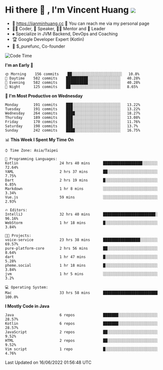 # Hi there 👋 , I'm Vincent Huang ![](https://komarev.com/ghpvc/?username=Jian-Min-Huang)
- 💎 https://jianminhuang.cc 🙋 You can reach me via my personal page
- 👨‍💻 Coder, 🎤 Speaker, 👨‍🏫 Mentor and 🚀 Leader
- ♠️ Specialize in JVM Backend, DevOps and Coaching
- 🏆 Google Developer Expert (Kotlin)
- 💼 $_purefunc, Co-founder

<!--START_SECTION:waka-->
![Code Time](http://img.shields.io/badge/Code%20Time-0%20secs-blue)

**I'm an Early 🐤** 

```text
🌞 Morning    156 commits    ██░░░░░░░░░░░░░░░░░░░░░░░   10.8% 
🌆 Daytime    582 commits    ██████████░░░░░░░░░░░░░░░   40.28% 
🌃 Evening    582 commits    ██████████░░░░░░░░░░░░░░░   40.28% 
🌙 Night      125 commits    ██░░░░░░░░░░░░░░░░░░░░░░░   8.65%

```
📅 **I'm Most Productive on Wednesday** 

```text
Monday       191 commits    ███░░░░░░░░░░░░░░░░░░░░░░   13.22% 
Tuesday      191 commits    ███░░░░░░░░░░░░░░░░░░░░░░   13.22% 
Wednesday    264 commits    ████░░░░░░░░░░░░░░░░░░░░░   18.27% 
Thursday     189 commits    ███░░░░░░░░░░░░░░░░░░░░░░   13.08% 
Friday       170 commits    ███░░░░░░░░░░░░░░░░░░░░░░   11.76% 
Saturday     198 commits    ███░░░░░░░░░░░░░░░░░░░░░░   13.7% 
Sunday       242 commits    ████░░░░░░░░░░░░░░░░░░░░░   16.75%

```


📊 **This Week I Spent My Time On** 

```text
⌚︎ Time Zone: Asia/Taipei

💬 Programming Languages: 
Kotlin                   24 hrs 40 mins      ██████████████████░░░░░░░   72.64% 
YAML                     2 hrs 37 mins       ██░░░░░░░░░░░░░░░░░░░░░░░   7.75% 
Dart                     2 hrs 19 mins       █░░░░░░░░░░░░░░░░░░░░░░░░   6.85% 
Markdown                 1 hr 8 mins         ░░░░░░░░░░░░░░░░░░░░░░░░░   3.34% 
Vue.js                   59 mins             ░░░░░░░░░░░░░░░░░░░░░░░░░   2.93%

🔥 Editors: 
IntelliJ                 32 hrs 40 mins      ████████████████████████░   96.16% 
WebStorm                 1 hr 18 mins        █░░░░░░░░░░░░░░░░░░░░░░░░   3.84%

🐱‍💻 Projects: 
voice-service            23 hrs 38 mins      █████████████████░░░░░░░░   69.57% 
pure-platform-core       2 hrs 56 mins       ██░░░░░░░░░░░░░░░░░░░░░░░   8.64% 
dart                     1 hr 47 mins        █░░░░░░░░░░░░░░░░░░░░░░░░   5.28% 
pheme.social             1 hr 18 mins        █░░░░░░░░░░░░░░░░░░░░░░░░   3.84% 
jvm                      1 hr 5 mins         ░░░░░░░░░░░░░░░░░░░░░░░░░   3.2%

💻 Operating System: 
Mac                      33 hrs 58 mins      █████████████████████████   100.0%

```

**I Mostly Code in Java** 

```text
Java                     6 repos             ███████░░░░░░░░░░░░░░░░░░   28.57% 
Kotlin                   6 repos             ███████░░░░░░░░░░░░░░░░░░   28.57% 
JavaScript               2 repos             ██░░░░░░░░░░░░░░░░░░░░░░░   9.52% 
HTML                     2 repos             ██░░░░░░░░░░░░░░░░░░░░░░░   9.52% 
Vim script               1 repo              █░░░░░░░░░░░░░░░░░░░░░░░░   4.76%

```



 Last Updated on 16/06/2022 01:56:48 UTC
<!--END_SECTION:waka-->
